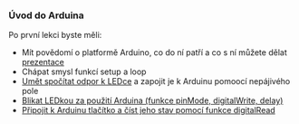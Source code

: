 ### Úvod do Arduina

Po první lekci byste měli: 
- Mít povědomí o platformě Arduino, co do ní patří a co s ní můžete dělat [prezentace](/prezentace/01_Arduino_Intro.pptx) 
- Chápat smysl funkcí setup a loop 
- [Umět spočítat odpor k LEDce](https://www.allaboutcircuits.com/tools/led-resistor-calculator/) a zapojit je k Arduinu pomoocí nepájivého pole
- [Blikat LEDkou za použití Arduina (funkce pinMode, digitalWrite, delay)](https://bastlirna.hwkitchen.cz/i-zaklady-2-bliknuti-led/) 
- [Připojit k Arduinu tlačítko a číst jeho stav pomocí funkce digitalRead](https://www.itnetwork.cz/hardware-pc/arduino/hardware/arduino-hrajeme-si-s-ledkami)
